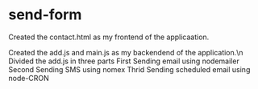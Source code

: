 # send-form

Created the contact.html as my frontend of the applicaation. 

Created the add.js and main.js as my backendend of the application.\n
Divided the add.js in three parts
First Sending email using nodemailer
Second Sending SMS using nomex
Thrid Sending scheduled email using node-CRON 
